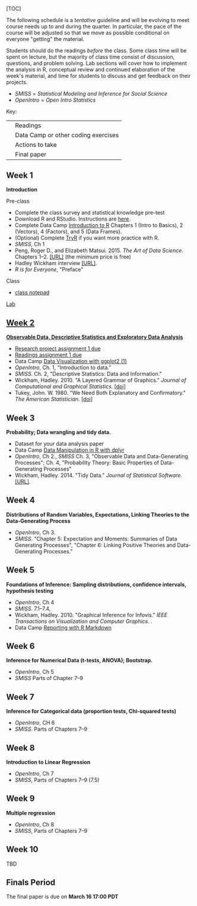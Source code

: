 <!--
.. title: Schedule
.. slug: schedule
-->

[TOC]

<i class="fa fa-warning"></i> The following schedule is a *tentative* guideline and will be evolving to meet course needs up to and during the quarter.
In particular, the pace of the course will be adjusted so that we move as possible conditional on everyone "getting" the material. 

Students should do the readings *before* the class. Some class time will be spent on lecture, but the majority of class time consist of discussion, questions, and problem solving.
Lab sections will cover how to implement the analysis in R, conceptual review and continued elaboration of the week's material, and time for students to discuss and get feedback on their projects.


- *SMISS* = *Statistical Modeling and Inference for Social Science*
- *OpenIntro* = *Open Intro Statistics* 

Key: 

<table>
<tr>
<td><i class="fa fa-book"></i></td><td>Readings</td>
<tr>
<tr>
<td><i class="fa fa-code"></i></td><td>Data Camp or other coding exercises</td>
<tr>
<tr>
<td><i class="fa fa-gears"></i></td><td>Actions to take</td>
<tr>
<tr>
<td><i class="fa fa-puzzle-piece"></i></td><td>Final paper</td>
<tr>

</table>

## Week 1

**Introduction**

Pre-class

<ul class="fa-ul">
<li> <i class="fa-li fa fa-gears"></i> Complete the class survey and statistical knowledge pre-test </li>
<li> <i class="fa-li fa fa-gears"></i> Download R and RStudio. Instructions are <a href="/resources/install/">here</a>. </li>
<li> <i class="fa-li fa fa-code"></i> Complete Data Camp <a href="https://www.datacamp.com/courses/free-introduction-to-r">Introduction to R</a> Chapters 1 (Intro to Basics), 2 (Vectors), 4 (Factors), and 5 (Data Frames). </li>
<li> <i class="fa-li fa fa-code"></i> (Optional) Complete <a href="http://tryr.codeschool.com/">TryR</a> if you want more practice with R. </li>
<li> <i class="fa-li fa fa-book"></i> <em>SMISS</em>, Ch 1 </li>
<li>  <i class="fa-li fa fa-book"></i> Peng, Roger D., and Elizabeth Matsui. 2015. <em>The Art of Data Science</em>. Chapters 1&ndash;2. <a href="https://leanpub.com/artofdatascience">[URL]</a> (the minimum price is free) </li>
<li> <i class="fa-li fa fa-book"></i> Hadley Wickham interview <a href="http://bulletin.imstat.org/2014/09/data-science-how-is-it-different-to-statistics%E2%80%89/">[URL]</a>. </li>
<li> <i class="fa-li fa fa-book"></i> <em>R is for Everyone</em>, "Preface" </li>
</ul>

Class

<ul>
<li><a href="https://docs.google.com/a/uw.edu/document/d/1V7r1BIR-xIMInUT6xHIYii7WWF_lsMsLHNVD0Y-fTb4/edit?usp=sharing">class notepad</li>
</ul>

Lab


## Week 2

**Observable Data, Descriptive Statistics and Exploratory Data Analysis**

<ul class="fa-ul">
<li><i class="fa-li fa fa-puzzle-piece"></i><a href="/assignments/project-01/">Research project assignment 1 due</a></li>
<li><i class="fa-li fa fa-puzzle-piece"></i><a href="/assignments/reading-01/">Readings assignment 1 due</a></li>
<li><i class="fa-li fa fa-code"></i> Data Camp <a href="https://campus.datacamp.com/courses/data-visualization-with-ggplot2-1">Data Visualization with ggplot2 (1)</a> </li>
<li><i class="fa-li fa fa-book"></i> <em>OpenIntro</em>, Ch. 1, "Introduction to data."</li>
<li><i class="fa-li fa fa-book"></i> <em>SMISS</em>. Ch. 2, "Descriptive Statistics: Data and Information." </li>
<li><i class="fa-li fa fa-book"></i> Wickham, Hadley. 2010. "A Layered Grammar of Graphics." <em>Journal of Computational and Graphical Statistics</em>. <a href="http://dx.doi.org/10.1198/jcgs.2009.07098">[doi]</a></li>
<li><i class="fa-li fa fa-book"></i>Tukey, John. W. 1980. "We Need Both Explanatory and Confirmatory." <em>The American Statistician</em>. <a href="http://dx.doi.org/10.2307/2682991">[doi]</a> </li>
</ul>

<!-- All graphics are comparisons.  -->
<!-- 1. Information content of graphs or tables -->
<!-- 2. Understandability of graphs or tables -->
<!-- 3.  -->
<!-- Graph is an "explicit or implicit" comparison to some unstated expectation. -->

## Week 3

**Probability; Data wrangling and tidy data.**

<ul class="fa-ul">
<li><i class="fa-li fa fa-puzzle-piece"></i></td><td>Dataset for your data analysis paper</td>
<li><i class="fa-li fa fa-code"></i> Data Camp <a href="https://www.datacamp.com/courses/dplyr-data-manipulation-r-tutorial">Data Manipulation in R with dplyr</a> </li>
<li> <i class="fa-li fa fa-book"></i> <em>OpenIntro</em>, Ch 2., <em>SMISS</em> Ch. 3, "Observable Data and Data-Generating Processes"; Ch. 4, "Probability Theory: Basic Properties of Data-Generating Processes" </li>
<li><i class="fa-li fa fa-book"></i> Wickham, Hadley. 2014. "Tidy Data." <em>Journal of Statistical Software</em>. <a href="http://dx.doi.org/10.18637/jss.v059.i10">[URL]</a>. </li>
</ul>

## Week 4

**Distributions of Random Variables, Expectations, Linking Theories to the Data-Generating Process**

<ul class="fa-ul">
<li> <i class="fa-li fa fa-book"></i> <em>OpenIntro</em>, Ch 3.  </li>
<li> <i class="fa-li fa fa-book"></i> <em>SMISS</em>. "Chapter 5: Expectation and Moments: Summaries of Data Generating Processes", "Chapter 6: Linking Positive Theories and Data-Generating Processes." </li>
</ul>

## Week 5

**Foundations of Inference: Sampling distributions, confidence intervals, hypothesis testing**

<ul class="fa-ul">
<li> <i class="fa-li fa fa-book"></i> <em>OpenIntro</em>, Ch 4 </li>
<li> <i class="fa-li fa fa-book"></i> <em>SMISS</em>. 7.1&ndash;7.4,   </li>
<li><i class="fa-li fa fa-book"></i> Wickham, Hadley. 2010. "Graphical Inference for Infovis." <em>IEEE Transactions on Visualization and Computer Graphics</em>. <http://dx.doi.org/10.1109/TVCG.2010.161>.
<li><i class="fa-li fa fa-code"></i> Data Camp <a href="https://www.datacamp.com/courses/reporting-with-r-markdown">Reporting with R Markdown</a></li>
</ul>

## Week 6

**Inference for Numerical Data (t-tests, ANOVA); Bootstrap.**

<ul class="fa-ul">
<li> <i class="fa-li fa fa-book"></i> <em>OpenIntro</em>, Ch 5 </li>
<li> <i class="fa-li fa fa-book"></i> <em>SMISS</em> Parts of Chapter 7&ndash;9 </li>
</ul>


## Week 7

**Inference for Categorical data (proportion tests, Chi-squared tests)**

<ul class="fa-ul">
<li> <i class="fa-li fa fa-book"></i> <em>OpenIntro</em>, CH 6 </li>
<li> <i class="fa-li fa fa-book"></i> <em>SMISS</em>. Parts of Chapters 7&ndash;9 </li>
</ul>

## Week 8

**Introduction to Linear Regression**

<ul class="fa-ul">
<li> <i class="fa-li fa fa-book"></i> <em>OpenIntro</em>, Ch 7 </li>
<li> <i class="fa-li fa fa-book"></i> <em>SMISS</em>, Parts of Chapters 7&ndash;9 (7.5) </li>
</ul>

## Week 9

**Multiple regression**

<ul class="fa-ul">
<li> <i class="fa-li fa fa-book"></i> <em>OpenIntro</em>, Ch 8 </li>
<li> <i class="fa-li fa fa-book"></i> <em>SMISS</em>, Parts of Chapters 7&ndash;9 </li>
</ul>

## Week 10

TBD


## Finals Period

The final paper is due on **March 16 17:00 PDT**

